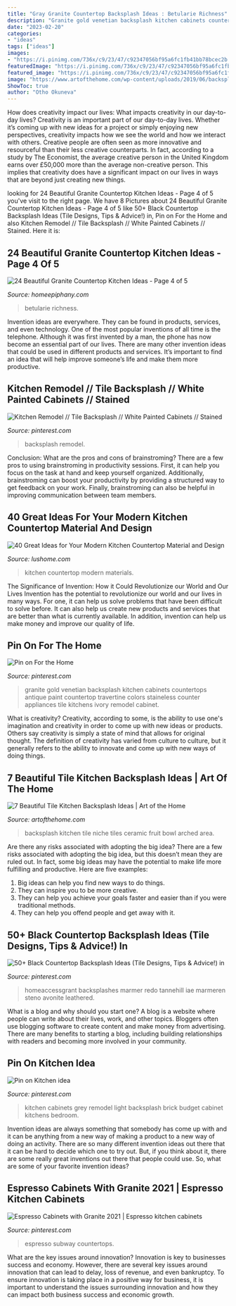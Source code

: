 ```yaml
---
title: "Gray Granite Countertop Backsplash Ideas : Betularie Richness"
description: "Granite gold venetian backsplash kitchen cabinets countertops antique paint countertop travertine colors staineless counter appliances tile kitchens ivory remodel cabinet"
date: "2023-02-20"
categories:
- "ideas"
tags: ["ideas"]
images:
- "https://i.pinimg.com/736x/c9/23/47/c92347056bf95a6fc1fb41bb78bcec2b.jpg"
featuredImage: "https://i.pinimg.com/736x/c9/23/47/c92347056bf95a6fc1fb41bb78bcec2b.jpg"
featured_image: "https://i.pinimg.com/736x/c9/23/47/c92347056bf95a6fc1fb41bb78bcec2b.jpg"
image: "https://www.artofthehome.com/wp-content/uploads/2019/06/backsplash-storage-niche-with-ceramic-tiles-surrounding-the-arched-niche-provide-a-dedicated-area-for-spices-and-oils.jpg"
ShowToc: true
author: "Otho Okuneva"
---
```



How does creativity impact our lives: What impacts creativity in our day-to-day lives?
Creativity is an important part of our day-to-day lives. Whether it’s coming up with new ideas for a project or simply enjoying new perspectives, creativity impacts how we see the world and how we interact with others. Creative people are often seen as more innovative and resourceful than their less creative counterparts. In fact, according to a study by The Economist, the average creative person in the United Kingdom earns over £50,000 more than the average non-creative person. This implies that creativity does have a significant impact on our lives in ways that are beyond just creating new things.

	

		
looking for 24 Beautiful Granite Countertop Kitchen Ideas - Page 4 of 5 you've visit to the right page. We have 8 Pictures about 24 Beautiful Granite Countertop Kitchen Ideas - Page 4 of 5 like 50+ Black Countertop Backsplash Ideas (Tile Designs, Tips &amp; Advice!) in, Pin on For the Home and also Kitchen Remodel // Tile Backsplash // White Painted Cabinets // Stained. Here it is:
		
    
## 24 Beautiful Granite Countertop Kitchen Ideas - Page 4 Of 5

<img loading=lazy src="https://homeepiphany.com/wp-content/uploads/2016/06/24-Beautiful-Granite-Countertop-Kitchen-Ideas-18.jpg" onerror="this.onerror=null;this.src='https://tse2.mm.bing.net/th?id=OIP.mMfRYgIb7rROZAYSSRyiQQHaE7&amp;pid=15.1';" alt="24 Beautiful Granite Countertop Kitchen Ideas - Page 4 of 5">

_Source: homeepiphany.com_

>betularie richness. 

	

Invention ideas are everywhere. They can be found in products, services, and even technology. One of the most popular inventions of all time is the telephone. Although it was first invented by a man, the phone has now become an essential part of our lives. There are many other invention ideas that could be used in different products and services. It’s important to find an idea that will help improve someone’s life and make them more productive.

    
## Kitchen Remodel // Tile Backsplash // White Painted Cabinets // Stained

<img loading=lazy src="https://i.pinimg.com/736x/2d/68/e8/2d68e8daa4fca41f8d446238dce24de7.jpg" onerror="this.onerror=null;this.src='https://tse1.mm.bing.net/th?id=OIP.bVtK5Mo-4lM43u-GsAT_NwHaLH&amp;pid=15.1';" alt="Kitchen Remodel // Tile Backsplash // White Painted Cabinets // Stained">

_Source: pinterest.com_

>backsplash remodel. 

	

Conclusion: What are the pros and cons of brainstroming?
There are a few pros to using brainstroming in productivity sessions. First, it can help you focus on the task at hand and keep yourself organized. Additionally, brainstroming can boost your productivity by providing a structured way to get feedback on your work. Finally, brainstroming can also be helpful in improving communication between team members.

    
## 40 Great Ideas For Your Modern Kitchen Countertop Material And Design

<img loading=lazy src="https://www.lushome.com/wp-content/uploads/2013/05/modern-kitchen-countertop-materials-design-ideas-40.jpg" onerror="this.onerror=null;this.src='https://tse3.mm.bing.net/th?id=OIP.z_Gm9CaDjLAoOGxa4DxENAHaGL&amp;pid=15.1';" alt="40 Great Ideas for Your Modern Kitchen Countertop Material and Design">

_Source: lushome.com_

>kitchen countertop modern materials. 

	

The Significance of Invention: How it Could Revolutionize our World and Our Lives
Invention has the potential to revolutionize our world and our lives in many ways. For one, it can help us solve problems that have been difficult to solve before. It can also help us create new products and services that are better than what is currently available. In addition, invention can help us make money and improve our quality of life.

    
## Pin On For The Home

<img loading=lazy src="https://i.pinimg.com/736x/bb/04/7b/bb047bd0c07f25279df2fd5eca5f2604--backsplash-tile-backsplash-ideas.jpg" onerror="this.onerror=null;this.src='https://tse2.mm.bing.net/th?id=OIP.rfmdDFewmtj6N7RDRMTo7AHaJ6&amp;pid=15.1';" alt="Pin on For the Home">

_Source: pinterest.com_

>granite gold venetian backsplash kitchen cabinets countertops antique paint countertop travertine colors staineless counter appliances tile kitchens ivory remodel cabinet. 

	

What is creativity?
Creativity, according to some, is the ability to use one's imagination and creativity in order to come up with new ideas or products. Others say creativity is simply a state of mind that allows for original thought. The definition of creativity has varied from culture to culture, but it generally refers to the ability to innovate and come up with new ways of doing things.

    
## 7 Beautiful Tile Kitchen Backsplash Ideas | Art Of The Home

<img loading=lazy src="https://www.artofthehome.com/wp-content/uploads/2019/06/backsplash-storage-niche-with-ceramic-tiles-surrounding-the-arched-niche-provide-a-dedicated-area-for-spices-and-oils.jpg" onerror="this.onerror=null;this.src='https://tse3.mm.bing.net/th?id=OIP.IB377zK5Anf8BUQ7kbg-CAHaLH&amp;pid=15.1';" alt="7 Beautiful Tile Kitchen Backsplash Ideas | Art of the Home">

_Source: artofthehome.com_

>backsplash kitchen tile niche tiles ceramic fruit bowl arched area. 

	

Are there any risks associated with adopting the big idea?
There are a few risks associated with adopting the big idea, but this doesn’t mean they are ruled out. In fact, some big ideas may have the potential to make life more fulfilling and productive. Here are five examples: 
1. Big ideas can help you find new ways to do things.
2. They can inspire you to be more creative.
3. They can help you achieve your goals faster and easier than if you were traditional methods.
4. They can help you offend people and get away with it.

    
## 50+ Black Countertop Backsplash Ideas (Tile Designs, Tips &amp; Advice!) In

<img loading=lazy src="https://i.pinimg.com/736x/81/d2/3a/81d23a959d1afedc4f9ac185814c4dca.jpg" onerror="this.onerror=null;this.src='https://tse2.mm.bing.net/th?id=OIP.TaZYi3L4uMMcGTVwUxhA8AHaLH&amp;pid=15.1';" alt="50+ Black Countertop Backsplash Ideas (Tile Designs, Tips &amp; Advice!) in">

_Source: pinterest.com_

>homeaccessgrant backsplashes marmer redo tannehill iae marmeren steno avonite leathered. 

	

What is a blog and why should you start one?
A blog is a website where people can write about their lives, work, and other topics. Bloggers often use blogging software to create content and make money from advertising. There are many benefits to starting a blog, including building relationships with readers and becoming more involved in your community.

    
## Pin On Kitchen Idea

<img loading=lazy src="https://i.pinimg.com/736x/c9/23/47/c92347056bf95a6fc1fb41bb78bcec2b.jpg" onerror="this.onerror=null;this.src='https://tse4.mm.bing.net/th?id=OIP.fRiku97A0z9VeHNWnfG1lwHaHa&amp;pid=15.1';" alt="Pin on Kitchen idea">

_Source: pinterest.com_

>kitchen cabinets grey remodel light backsplash brick budget cabinet kitchens bedroom. 

	

Invention ideas are always something that somebody has come up with and it can be anything from a new way of making a product to a new way of doing an activity. There are so many different invention ideas out there that it can be hard to decide which one to try out. But, if you think about it, there are some really great inventions out there that people could use. So, what are some of your favorite invention ideas?

    
## Espresso Cabinets With Granite 2021 | Espresso Kitchen Cabinets

<img loading=lazy src="https://i.pinimg.com/736x/60/ae/60/60ae608f20ec2d6f48f813e7ec68e1ed.jpg" onerror="this.onerror=null;this.src='https://tse1.mm.bing.net/th?id=OIP.tdWX2STSCi2m8d4bt1J39QHaJ3&amp;pid=15.1';" alt="Espresso Cabinets with Granite 2021 | Espresso kitchen cabinets">

_Source: pinterest.com_

>espresso subway countertops. 

	

What are the key issues around innovation?
Innovation is key to businesses success and economy. However, there are several key issues around innovation that can lead to delay, loss of revenue, and even bankruptcy. To ensure innovation is taking place in a positive way for business, it is important to understand the issues surrounding innovation and how they can impact both business success and economic growth.

